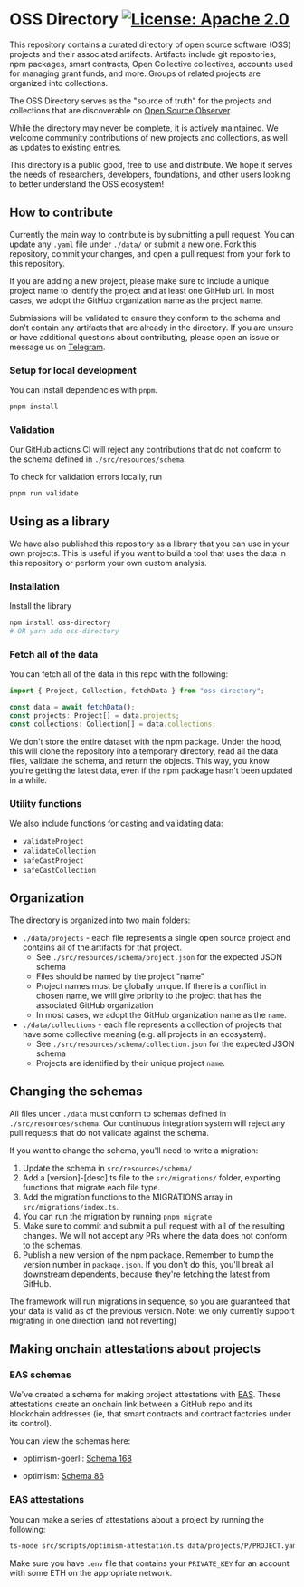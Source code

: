 # OSS Directory [![License: Apache 2.0][license-badge]][license]

[license]: https://opensource.org/license/apache-2-0/
[license-badge]: https://img.shields.io/badge/License-Apache2.0-blue.svg

This repository contains a curated directory of open source software (OSS) projects and their associated artifacts. Artifacts include git repositories, npm packages, smart contracts, Open Collective collectives, accounts used for managing grant funds, and more. Groups of related projects are organized into collections.

The OSS Directory serves as the "source of truth" for the projects and collections that are discoverable on [Open Source Observer](https://www.opensource.observer).

While the directory may never be complete, it is actively maintained. We welcome community contributions of new projects and collections, as well as updates to existing entries.

This directory is a public good, free to use and distribute. We hope it serves the needs of researchers, developers, foundations, and other users looking to better understand the OSS ecosystem!

## How to contribute

Currently the main way to contribute is by submitting a pull request. You can update any `.yaml` file under `./data/` or submit a new one. Fork this repository, commit your changes, and open a pull request from your fork to this repository.

If you are adding a new project, please make sure to include a unique project name to identify the project and at least one GitHub url. In most cases, we adopt the GitHub organization name as the project name.

Submissions will be validated to ensure they conform to the schema and don't contain any artifacts that are already in the directory. If you are unsure or have additional questions about contributing, please open an issue or message us on [Telegram](https://t.me/osocommunity).

### Setup for local development

You can install dependencies with `pnpm`.

```bash
pnpm install
```

### Validation

Our GitHub actions CI will reject any contributions that do not conform to the schema defined in `./src/resources/schema`.

To check for validation errors locally, run

```bash
pnpm run validate
```

## Using as a library

We have also published this repository as a library that you can use in your own projects. This is useful if you want to build a tool that uses the data in this repository or perform your own custom analysis.

### Installation

Install the library

```bash
npm install oss-directory
# OR yarn add oss-directory
```

### Fetch all of the data

You can fetch all of the data in this repo with the following:

```js
import { Project, Collection, fetchData } from "oss-directory";

const data = await fetchData();
const projects: Project[] = data.projects;
const collections: Collection[] = data.collections;
```

We don't store the entire dataset with the npm package. Under the hood, this will clone the repository into a temporary directory, read all the data files, validate the schema, and return the objects. This way, you know you're getting the latest data, even if the npm package hasn't been updated in a while.

### Utility functions

We also include functions for casting and validating data:

- `validateProject`
- `validateCollection`
- `safeCastProject`
- `safeCastCollection`

## Organization

The directory is organized into two main folders:

- `./data/projects` - each file represents a single open source project and contains all of the artifacts for that project.
  - See `./src/resources/schema/project.json` for the expected JSON schema
  - Files should be named by the project "name"
  - Project names must be globally unique. If there is a conflict in chosen name, we will give priority to the project that has the associated GitHub organization
  - In most cases, we adopt the GitHub organization name as the `name`.
- `./data/collections` - each file represents a collection of projects that have some collective meaning (e.g. all projects in an ecosystem).
  - See `./src/resources/schema/collection.json` for the expected JSON schema
  - Projects are identified by their unique project `name`.

## Changing the schemas

All files under `./data` must conform to schemas defined in `./src/resources/schema`.
Our continuous integration system will reject any pull requests that do not validate against the schema.

If you want to change the schema, you'll need to write a migration:

1. Update the schema in `src/resources/schema/`
2. Add a [version]-[desc].ts file to the `src/migrations/` folder, exporting functions that migrate each file type.
3. Add the migration functions to the MIGRATIONS array in `src/migrations/index.ts`.
4. You can run the migration by running `pnpm migrate`
5. Make sure to commit and submit a pull request with all of the resulting changes. We will not accept any PRs where the data does not conform to the schemas.
6. Publish a new version of the npm package. Remember to bump the version number in `package.json`. If you don't do this, you'll break all downstream dependents, because they're fetching the latest from GitHub.

The framework will run migrations in sequence, so you are guaranteed that your data is valid as of the previous version.
Note: we only currently support migrating in one direction (and not reverting)

## Making onchain attestations about projects

### EAS schemas

We've created a schema for making project attestations with [EAS](https://attest.sh/). These attestations create an onchain link between a GitHub repo and its blockchain addresses (ie, that smart contracts and contract factories under its control).

You can view the schemas here:

- optimism-goerli: [Schema 168](https://optimism-goerli-bedrock.easscan.org/schema/view/0x739257b1bf8533a29a5c59a6dda5905c50f7c2bf436d709cd9ea7bfabbe5172b)

- optimism: [Schema 86](https://optimism.easscan.org/schema/view/0x739257b1bf8533a29a5c59a6dda5905c50f7c2bf436d709cd9ea7bfabbe5172b)

### EAS attestations

You can make a series of attestations about a project by running the following:

```bash
ts-node src/scripts/optimism-attestation.ts data/projects/P/PROJECT.yaml optimism # OR optimism-goerli
```

Make sure you have `.env` file that contains your `PRIVATE_KEY` for an account with some ETH on the appropriate network.
